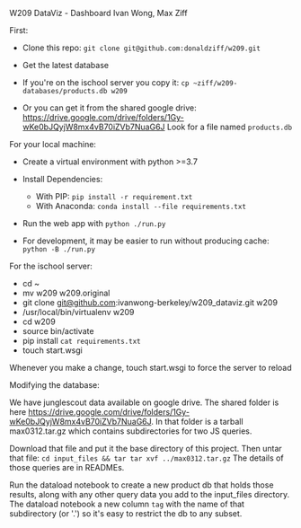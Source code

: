 W209 DataViz - Dashboard Ivan Wong, Max Ziff

First:

- Clone this repo:
`git clone git@github.com:donaldziff/w209.git`

- Get the latest database 
 - If you're on the ischool server you copy it:
   `cp ~ziff/w209-databases/products.db w209`
 - Or you can get it from the shared google drive:
   https://drive.google.com/drive/folders/1Gy-wKe0bJQyjW8mx4vB70iZVb7NuaG6J
   Look for a file named `products.db`

For your local machine:
- Create a virtual environment with python >=3.7
- Install Dependencies:
  - With PIP: `pip install -r requirement.txt`
  - With Anaconda: `conda install --file requirements.txt`

- Run the web app with
  `python ./run.py`

- For development, it may be easier to run without producing cache:
  `python -B ./run.py`

For the ischool server:
- cd ~
- mv w209 w209.original
- git clone git@github.com:ivanwong-berkeley/w209_dataviz.git w209
- /usr/local/bin/virtualenv w209
- cd w209
- source bin/activate
- pip install `cat requirements.txt`
- touch start.wsgi

Whenever you make a change, touch start.wsgi to force the server to reload

Modifying the database:

We have junglescout data available on google drive. The shared folder
is here https://drive.google.com/drive/folders/1Gy-wKe0bJQyjW8mx4vB70iZVb7NuaG6J.
In that folder is a tarball max0312.tar.gz which contains subdirectories for two JS queries.

Download that file and put it the base directory of this project. Then untar that file:
  `cd input_files && tar tar xvf ../max0312.tar.gz`
The details of those queries are in READMEs.

Run the dataload notebook to create a new product db that holds those results, along with
any other query data you add to the input_files directory. The dataload notebook a new
column `tag` with the name of that subdirectory (or '.') so it's easy to restrict the db
to any subset.

